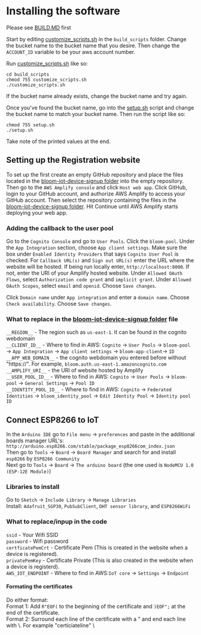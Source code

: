 # Installing the software

Please see [BUILD.MD](./BUILD.MD) first

Start by editing [customize_scripts.sh](./build_scripts/customize_scripts.sh) in the `build_scripts` folder. Change the bucket name to the bucket name that you desire. Then change the `ACCOUNT_ID` variable to be your aws account number.

Run [customize_scripts.sh](./build_scripts/customize_scripts.sh) like so:

```
cd build_scripts
chmod 755 customize_scripts.sh  
./customize_scripts.sh
```

If the bucket name already exists, change the bucket name and try again.

Once you've found the bucket name, go into the [setup.sh](./build_scripts/setup.sh) script and change the bucket name to match your bucket name. Then run the script like so:

```
chmod 755 setup.sh
./setup.sh
```
Take note of the printed values at the end.

## Setting up the Registration website
To set up the first create an empty GitHub repository and place the files located in the [bloom-iot-device-signup folder](./bloom-iot-device-signup) into the empty repository. Then go to the `AWS Amplify console` and click `Host web app`. Click GitHub, login to your GitHub account, and authorize AWS Amplify to access your GitHub account. Then select the repository containing the files in the [bloom-iot-device-signup folder](./bloom-iot-device-signup). Hit Continue until AWS Amplify starts deploying your web app. 

### Adding the callback to the user pool
Go to the `Cognito Console` and go to `User Pools`. Click the `bloom-pool`. Under the `App Integration` section, choose `App client settings`. Make sure the box under `Enabled Identity Providers` that says `Cognito User Pool` is checked. For `Callback URL(s)` and `Sign out URL(s)` enter the URL where the website will be hosted. If being run locally enter, `http://localhost:8000`. If not, enter the URI of your Amplify hosted website.  Under `Allowed OAuth Flows`, select `Authorization code grant` and `implicit grant`. Under `Allowed OAuth Scopes`, select `email` and `openid`. Choose `Save changes`.

Click `Domain name` under  `App integration` and enter a `domain name`. Choose `Check availability`. Choose `Save changes`. 

### What to replace in the [bloom-iot-device-signup folder](./bloom-iot-device-signup/index.html) file

`__REGION__` - The region such as `us-east-1`. It can be found in the cognito webdomain\
`__CLIENT_ID__` - Where to find in AWS: `Cognito` → `User Pools` → `bloom-pool` → `App Integration` → `App client settings` → `bloom-app-client`→ `ID`\
`__APP_WEB_DOMAIN__` - the cognito webdomain you entered before without "https://". For example, `bloom.auth.us-east-1.amazoncognito.com`\
`__AMPLIFY_URI__` - the URI of website hosted by Amplify \
`__USER_POOL_ID__` - Where to find in AWS: `Cognito` → `User Pools` → `bloom-pool` → `General Settings` → `Pool ID`\
`__IDENTITY_POOL_ID__` -  Where to find in AWS: `Cognito` → `Federated Identities` → `bloom_identity_pool` → `Edit Identity Pool` → `Identity pool ID`

## Connect ESP8266 to IoT
In the `Arduino IDE` go to `File menu` → `preferences` and paste in the additional boards manager URL's: `http://arduino.esp8266.com/stable/package_esp8266com_index.json` \
Then go to `Tools` → `Board` → `Board Manager` and search for and install `esp8266` by `ESP8266 Community` \
Next go to `Tools` → `Board` → `The arduino board` (the one used is `NodeMCU 1.0 (ESP-12E Module)`)

### Libraries to install
Go to `Sketch` → `Include Library` → `Manage Libraries` \
Install:
`Adafruit_SGP30`, `PubSubClient`, `DHT sensor library`, and `ESP8266WiFi`

### What to replace/inpup in the code
`ssid` -  Your Wifi SSID \
`password` - Wifi password \
`certficatePemCrt` - Certificate Pem (This is created in the website when a device is registered).\
`privatePemKey` - Certificate Private (This is also created in the website when a device is registerd).\
`AWS_IOT_ENDPOINT` - Where to find in AWS:`IoT core` → `Settings` → `Endpoint`
#### Formating the certificates
Do either format:\
Format 1: Add `R"EOF(` to the beginning of the certificate and `)EOF";` at the end of the certificate.\
Format 2: Surround each line of the certificate with a " and end each line with \\. For example "certiciateline" \\


